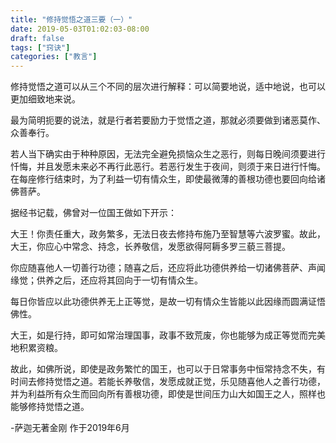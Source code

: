 ```yaml
---
title: "修持觉悟之道三要（一）"
date: 2019-05-03T01:02:03-08:00
draft: false
tags: ["窍诀"]
categories: ["教言"]
---
```



  修持觉悟之道可以从三个不同的层次进行解释：可以简要地说，适中地说，也可以更加细致地来说。

  最为简明扼要的说法，就是行者若要励力于觉悟之道，那就必须要做到诸恶莫作、众善奉行。

  若人当下确实由于种种原因，无法完全避免损恼众生之恶行，则每日晚间须要进行忏悔，并且发愿未来必不再行此恶行。若恶行发生于夜间，则须于来日进行忏悔。在每座修行结束时，为了利益一切有情众生，即使最微薄的善根功德也要回向给诸佛菩萨。

  据经书记载，佛曾对一位国王做如下开示：

  大王！你责任重大，政务繁多，无法日夜去修持布施乃至智慧等六波罗蜜。故此，大王，你应心中常念、持念，长养敬信，发愿欲得阿耨多罗三藐三菩提。

  你应随喜他人一切善行功德；随喜之后，还应将此功德供养给一切诸佛菩萨、声闻缘觉；供养之后，还应将其回向于一切有情众生。

  每日你皆应以此功德供养无上正等觉，是故一切有情众生皆能以此因缘而圆满证悟佛性。

  大王，如是行持，即可如常治理国事，政事不致荒废，你也能够为成正等觉而完美地积累资粮。

  故此，如佛所说，即使是政务繁忙的国王，也可以于日常事务中恒常持念不失，有时间去修持觉悟之道。若能长养敬信，发愿成就正觉，乐见随喜他人之善行功德，并为利益所有众生而回向所有善根功德，即使是世间压力山大如国王之人，照样也能够修持觉悟之道。



-萨迦无著金刚 作于2019年6月


